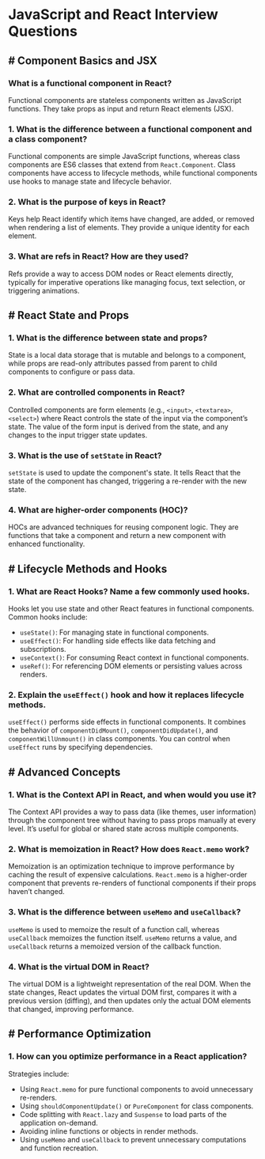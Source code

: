 
# JavaScript and React Interview Questions

 ## # Component Basics and JSX
 ### What is a functional component in React?
Functional components are stateless components written as JavaScript functions. They take props as input and return React elements (JSX).

 ### 1. What is the difference between a functional component and a class component?
Functional components are simple JavaScript functions, whereas class components are ES6 classes that extend from `React.Component`. Class components have access to lifecycle methods, while functional components use hooks to manage state and lifecycle behavior.

### 2. What is the purpose of keys in React?
Keys help React identify which items have changed, are added, or removed when rendering a list of elements. They provide a unique identity for each element.

### 3. What are refs in React? How are they used?
Refs provide a way to access DOM nodes or React elements directly, typically for imperative operations like managing focus, text selection, or triggering animations.

## # React State and Props
### 1. What is the difference between state and props?
State is a local data storage that is mutable and belongs to a component, while props are read-only attributes passed from parent to child components to configure or pass data.

### 2. What are controlled components in React?
Controlled components are form elements (e.g., `<input>`, `<textarea>`, `<select>`) where React controls the state of the input via the component’s state. The value of the form input is derived from the state, and any changes to the input trigger state updates.

### 3. What is the use of `setState` in React?
`setState` is used to update the component's state. It tells React that the state of the component has changed, triggering a re-render with the new state.

### 4. What are higher-order components (HOC)?
HOCs are advanced techniques for reusing component logic. They are functions that take a component and return a new component with enhanced functionality.

## # Lifecycle Methods and Hooks
### 1. What are React Hooks? Name a few commonly used hooks.
Hooks let you use state and other React features in functional components. Common hooks include:
- `useState()`: For managing state in functional components.
- `useEffect()`: For handling side effects like data fetching and subscriptions.
- `useContext()`: For consuming React context in functional components.
- `useRef()`: For referencing DOM elements or persisting values across renders.

### 2. Explain the `useEffect()` hook and how it replaces lifecycle methods.
`useEffect()` performs side effects in functional components. It combines the behavior of `componentDidMount()`, `componentDidUpdate()`, and `componentWillUnmount()` in class components. You can control when `useEffect` runs by specifying dependencies.

## # Advanced Concepts
### 1. What is the Context API in React, and when would you use it?
The Context API provides a way to pass data (like themes, user information) through the component tree without having to pass props manually at every level. It’s useful for global or shared state across multiple components.

### 2. What is memoization in React? How does `React.memo` work?
Memoization is an optimization technique to improve performance by caching the result of expensive calculations. `React.memo` is a higher-order component that prevents re-renders of functional components if their props haven’t changed.

### 3. What is the difference between `useMemo` and `useCallback`?
`useMemo` is used to memoize the result of a function call, whereas `useCallback` memoizes the function itself. `useMemo` returns a value, and `useCallback` returns a memoized version of the callback function.

### 4. What is the virtual DOM in React?
The virtual DOM is a lightweight representation of the real DOM. When the state changes, React updates the virtual DOM first, compares it with a previous version (diffing), and then updates only the actual DOM elements that changed, improving performance.

## # Performance Optimization
### 1. How can you optimize performance in a React application?
Strategies include:
- Using `React.memo` for pure functional components to avoid unnecessary re-renders.
- Using `shouldComponentUpdate()` or `PureComponent` for class components.
- Code splitting with `React.lazy` and `Suspense` to load parts of the application on-demand.
- Avoiding inline functions or objects in render methods.
- Using `useMemo` and `useCallback` to prevent unnecessary computations and function recreation.


